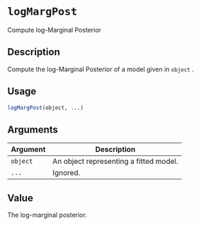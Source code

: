 # `logMargPost`

Compute log-Marginal Posterior


## Description

Compute the log-Marginal Posterior of a model given in
 `object` .


## Usage

```r
logMargPost(object, ...)
```


## Arguments

Argument      |Description
------------- |----------------
`object`     |     An object representing a fitted model.
`...`     |     Ignored.


## Value

The log-marginal posterior.


